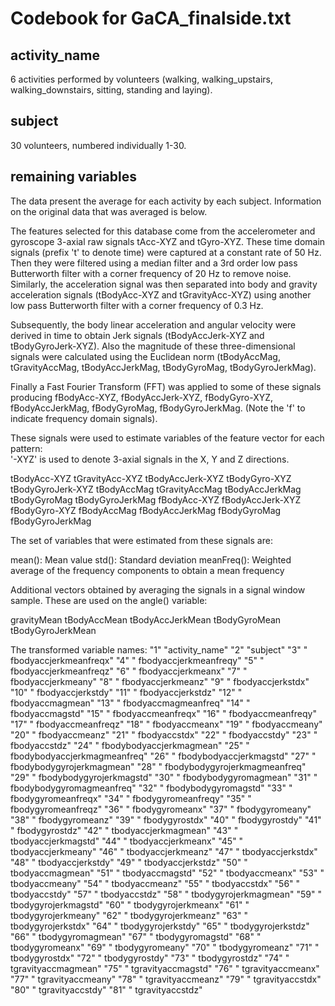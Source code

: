 # Codebook for GaCA_finalside.txt

## activity_name
6 activities performed by volunteers (walking, walking_upstairs, walking_downstairs, sitting, standing and laying). 

## subject
30 volunteers, numbered individually 1-30. 

## remaining variables
The data present the average for each activity by each subject. Information on the original data that was averaged is below. 

The features selected for this database come from the accelerometer and gyroscope 3-axial raw signals tAcc-XYZ and tGyro-XYZ. These time domain signals (prefix 't' to denote time) were captured at a constant rate of 50 Hz. Then they were filtered using a median filter and a 3rd order low pass Butterworth filter with a corner frequency of 20 Hz to remove noise. Similarly, the acceleration signal was then separated into body and gravity acceleration signals (tBodyAcc-XYZ and tGravityAcc-XYZ) using another low pass Butterworth filter with a corner frequency of 0.3 Hz. 

Subsequently, the body linear acceleration and angular velocity were derived in time to obtain Jerk signals (tBodyAccJerk-XYZ and tBodyGyroJerk-XYZ). Also the magnitude of these three-dimensional signals were calculated using the Euclidean norm (tBodyAccMag, tGravityAccMag, tBodyAccJerkMag, tBodyGyroMag, tBodyGyroJerkMag). 

Finally a Fast Fourier Transform (FFT) was applied to some of these signals producing fBodyAcc-XYZ, fBodyAccJerk-XYZ, fBodyGyro-XYZ, fBodyAccJerkMag, fBodyGyroMag, fBodyGyroJerkMag. (Note the 'f' to indicate frequency domain signals). 

These signals were used to estimate variables of the feature vector for each pattern:  
'-XYZ' is used to denote 3-axial signals in the X, Y and Z directions.

tBodyAcc-XYZ
tGravityAcc-XYZ
tBodyAccJerk-XYZ
tBodyGyro-XYZ
tBodyGyroJerk-XYZ
tBodyAccMag
tGravityAccMag
tBodyAccJerkMag
tBodyGyroMag
tBodyGyroJerkMag
fBodyAcc-XYZ
fBodyAccJerk-XYZ
fBodyGyro-XYZ
fBodyAccMag
fBodyAccJerkMag
fBodyGyroMag
fBodyGyroJerkMag

The set of variables that were estimated from these signals are: 

mean(): Mean value
std(): Standard deviation
meanFreq(): Weighted average of the frequency components to obtain a mean frequency


Additional vectors obtained by averaging the signals in a signal window sample. These are used on the angle() variable:

gravityMean
tBodyAccMean
tBodyAccJerkMean
tBodyGyroMean
tBodyGyroJerkMean

The transformed variable names:
"1" "activity_name"
"2" "subject"
"3" " fbodyaccjerkmeanfreqx"
"4" " fbodyaccjerkmeanfreqy"
"5" " fbodyaccjerkmeanfreqz"
"6" " fbodyaccjerkmeanx"
"7" " fbodyaccjerkmeany"
"8" " fbodyaccjerkmeanz"
"9" " fbodyaccjerkstdx"
"10" " fbodyaccjerkstdy"
"11" " fbodyaccjerkstdz"
"12" " fbodyaccmagmean"
"13" " fbodyaccmagmeanfreq"
"14" " fbodyaccmagstd"
"15" " fbodyaccmeanfreqx"
"16" " fbodyaccmeanfreqy"
"17" " fbodyaccmeanfreqz"
"18" " fbodyaccmeanx"
"19" " fbodyaccmeany"
"20" " fbodyaccmeanz"
"21" " fbodyaccstdx"
"22" " fbodyaccstdy"
"23" " fbodyaccstdz"
"24" " fbodybodyaccjerkmagmean"
"25" " fbodybodyaccjerkmagmeanfreq"
"26" " fbodybodyaccjerkmagstd"
"27" " fbodybodygyrojerkmagmean"
"28" " fbodybodygyrojerkmagmeanfreq"
"29" " fbodybodygyrojerkmagstd"
"30" " fbodybodygyromagmean"
"31" " fbodybodygyromagmeanfreq"
"32" " fbodybodygyromagstd"
"33" " fbodygyromeanfreqx"
"34" " fbodygyromeanfreqy"
"35" " fbodygyromeanfreqz"
"36" " fbodygyromeanx"
"37" " fbodygyromeany"
"38" " fbodygyromeanz"
"39" " fbodygyrostdx"
"40" " fbodygyrostdy"
"41" " fbodygyrostdz"
"42" " tbodyaccjerkmagmean"
"43" " tbodyaccjerkmagstd"
"44" " tbodyaccjerkmeanx"
"45" " tbodyaccjerkmeany"
"46" " tbodyaccjerkmeanz"
"47" " tbodyaccjerkstdx"
"48" " tbodyaccjerkstdy"
"49" " tbodyaccjerkstdz"
"50" " tbodyaccmagmean"
"51" " tbodyaccmagstd"
"52" " tbodyaccmeanx"
"53" " tbodyaccmeany"
"54" " tbodyaccmeanz"
"55" " tbodyaccstdx"
"56" " tbodyaccstdy"
"57" " tbodyaccstdz"
"58" " tbodygyrojerkmagmean"
"59" " tbodygyrojerkmagstd"
"60" " tbodygyrojerkmeanx"
"61" " tbodygyrojerkmeany"
"62" " tbodygyrojerkmeanz"
"63" " tbodygyrojerkstdx"
"64" " tbodygyrojerkstdy"
"65" " tbodygyrojerkstdz"
"66" " tbodygyromagmean"
"67" " tbodygyromagstd"
"68" " tbodygyromeanx"
"69" " tbodygyromeany"
"70" " tbodygyromeanz"
"71" " tbodygyrostdx"
"72" " tbodygyrostdy"
"73" " tbodygyrostdz"
"74" " tgravityaccmagmean"
"75" " tgravityaccmagstd"
"76" " tgravityaccmeanx"
"77" " tgravityaccmeany"
"78" " tgravityaccmeanz"
"79" " tgravityaccstdx"
"80" " tgravityaccstdy"
"81" " tgravityaccstdz"
